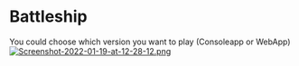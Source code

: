 # Battleship
You could choose which version you want to play (Consoleapp or WebApp)
[![Screenshot-2022-01-19-at-12-28-12.png](https://i.postimg.cc/y6XYNzxF/Screenshot-2022-01-19-at-12-28-12.png)](https://postimg.cc/6TqNHgd3)
